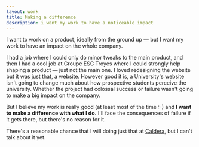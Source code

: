 ```yaml
---
layout: work
title: Making a difference
description: i want my work to have a noticeable impact
---
```

I want to work on a product, ideally from the ground up — but I want my work to have an impact on the whole company.

I had a job where I could only do minor tweaks to the main product, and then I had a cool job at Groupe ESC Troyes where I could strongly help shaping a product — just not the main one. I loved redesigning the website but it was just that, a website. However good it is, a University's website isn't going to change much about how prospective students perceive the university. Whether the project had colossal success or failure wasn't going to make a big impact on the company.

But I believe my work is really good (at least most of the time :-) and **I want to make a difference with what I do.** I'll face the consequences of failure if it gets there, but there's no reason for it.

There's a reasonable chance that I will doing just that at [Caldera](/work/caldera.html), but I can't talk about it yet.